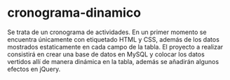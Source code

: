 # cronograma-dinamico
Se trata de un cronograma de actividades.
En un primer momento se encuentra únicamente con etiquetado HTML y CSS, además de los datos mostrados estaticamente en cada campo de la tabla.
El proyecto a realizar consistirá en crear una base de datos en MySQL y colocar los datos vertidos allí de manera dinámica en la tabla, además se añadirán algunos efectos en jQuery.
